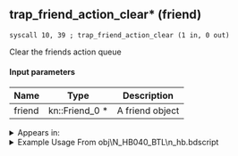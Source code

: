 ## trap_friend_action_clear* (friend)

`syscall 10, 39 ; trap_friend_action_clear (1 in, 0 out)`

Clear the friends action queue

#### Input parameters
| Name | Type | Description
|------|------|------------
| friend   | kn::Friend_0 *   | A friend object




<details>
	<summary>Appears in:</summary>
| filename | Entity (obj)
|----------|-------------
| obj\N_HB040_BTL\n_hb.bdscript       | ((N) Stitch (BTL) (HB))          
| obj\P_EH000\p_eh.bdscript       | ((P) Riku)          
| obj\P_EH000_LAST\p_eh.bdscript       | ((P) Riku (final battle))          

</details>

<details>
	<summary>Example Usage From obj\N_HB040_BTL\n_hb.bdscript</summary>
```
L947:
 pushFromPSpVal 80
 pushImm 598051
 syscall 1, 318 ; trap_obj_play_se (2 in, 0 out)
 pushFromPSpVal 80
 syscall 10, 39 ; trap_friend_action_clear (1 in, 0 out)
 pushImmf 60
 syscall 0, 31 ; func_screen_whiteout (1 in, 0 out)
 pushImmf 60
 gosub 4, L987
 pushImmf 60
 gosub 4, L987
 pushFromFSp 0
 gosub 4, L1009
 pushImmf 0
 syscall 0, 32 ; func_screen_whitein (1 in, 0 out)
 pushFromFSp 0
 gosub 4, L1044
 ret
```
</details>

